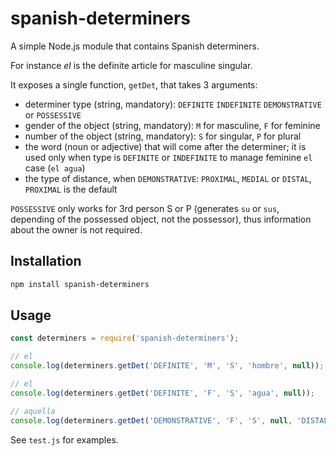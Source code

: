 # spanish-determiners

A simple Node.js module that contains Spanish determiners.

For instance _el_ is the definite article for masculine singular.

It exposes a single function, `getDet`, that takes 3 arguments:

* determiner type (string, mandatory): `DEFINITE` `INDEFINITE` `DEMONSTRATIVE` or `POSSESSIVE`
* gender of the object (string, mandatory): `M` for masculine, `F` for feminine
* number of the object (string, mandatory): `S` for singular, `P` for plural
* the word (noun or adjective) that will come after the determiner; it is used only when type is 
`DEFINITE` or `INDEFINITE` to manage feminine `el` case (`el agua`)
* the type of distance, when `DEMONSTRATIVE`: `PROXIMAL`, `MEDIAL` or `DISTAL`, `PROXIMAL` is the default

`POSSESSIVE` only works for 3rd person S or P (generates `su` or `sus`, depending of the possessed object, not the possessor), thus information about the owner is not required.

## Installation 
```sh
npm install spanish-determiners
```

## Usage

```javascript
const determiners = require('spanish-determiners');

// el
console.log(determiners.getDet('DEFINITE', 'M', 'S', 'hombre', null));

// el
console.log(determiners.getDet('DEFINITE', 'F', 'S', 'agua', null));

// aquella
console.log(determiners.getDet('DEMONSTRATIVE', 'F', 'S', null, 'DISTAL'));
```

See `test.js` for examples.

